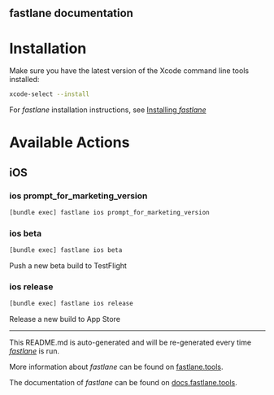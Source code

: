 fastlane documentation
----

# Installation

Make sure you have the latest version of the Xcode command line tools installed:

```sh
xcode-select --install
```

For _fastlane_ installation instructions, see [Installing _fastlane_](https://docs.fastlane.tools/#installing-fastlane)

# Available Actions

## iOS

### ios prompt_for_marketing_version

```sh
[bundle exec] fastlane ios prompt_for_marketing_version
```



### ios beta

```sh
[bundle exec] fastlane ios beta
```

Push a new beta build to TestFlight

### ios release

```sh
[bundle exec] fastlane ios release
```

Release a new build to App Store

----

This README.md is auto-generated and will be re-generated every time [_fastlane_](https://fastlane.tools) is run.

More information about _fastlane_ can be found on [fastlane.tools](https://fastlane.tools).

The documentation of _fastlane_ can be found on [docs.fastlane.tools](https://docs.fastlane.tools).
